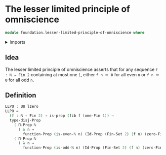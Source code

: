 # The lesser limited principle of omniscience

```agda
module foundation.lesser-limited-principle-of-omniscience where
```

<details><summary>Imports</summary>

```agda
open import elementary-number-theory.natural-numbers
open import elementary-number-theory.parity-natural-numbers

open import foundation.disjunction

open import foundation-core.fibers-of-maps
open import foundation-core.propositions
open import foundation-core.sets
open import foundation-core.universe-levels

open import univalent-combinatorics.standard-finite-types
```

</details>

## Idea

The lesser limited principle of omniscience asserts that for any sequence
`f : ℕ → Fin 2` containing at most one `1`, either `f n ＝ 0` for all even `n`
or `f n ＝ 0` for all odd `n`.

## Definition

```agda
LLPO : UU lzero
LLPO =
  (f : ℕ → Fin 2) → is-prop (fib f (one-Fin 1)) →
  type-disj-Prop
    ( Π-Prop ℕ
      ( λ n →
        function-Prop (is-even-ℕ n) (Id-Prop (Fin-Set 2) (f n) (zero-Fin 1))))
    ( Π-Prop ℕ
      ( λ n →
        function-Prop (is-odd-ℕ n) (Id-Prop (Fin-Set 2) (f n) (zero-Fin 1))))
```
